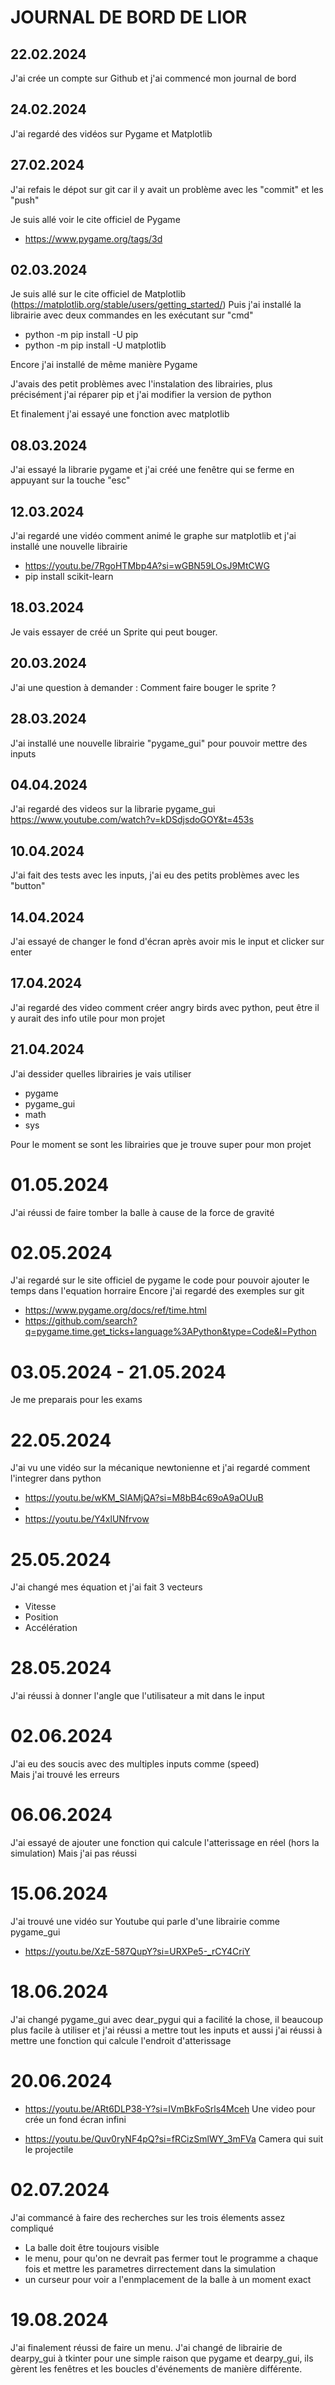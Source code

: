 # JOURNAL DE BORD DE LIOR

## 22.02.2024

J'ai crée un compte sur Github et j'ai commencé mon journal de bord 

## 24.02.2024

J'ai regardé des vidéos sur Pygame et Matplotlib

## 27.02.2024

J'ai refais le dépot sur git car il y avait un problème avec les "commit" et les "push"

Je suis allé voir le cite officiel de Pygame 
- https://www.pygame.org/tags/3d

## 02.03.2024

Je suis allé sur le cite officiel de Matplotlib  (https://matplotlib.org/stable/users/getting_started/)
Puis j'ai installé la librairie avec deux commandes en les exécutant sur "cmd"
 - python -m pip install -U pip
 - python -m pip install -U matplotlib

Encore j'ai installé de même manière Pygame

J'avais des petit problèmes avec l'instalation des librairies, plus précisément 
j'ai réparer pip et j'ai modifier la version de python 

Et finalement j'ai essayé une fonction avec matplotlib

## 08.03.2024

J'ai essayé la librarie pygame et j'ai créé une fenêtre qui se ferme en appuyant sur la touche "esc"

## 12.03.2024

J'ai regardé une vidéo comment animé le graphe sur matplotlib et j'ai installé une nouvelle librairie
 - https://youtu.be/7RgoHTMbp4A?si=wGBN59LOsJ9MtCWG
 - pip install scikit-learn

 ## 18.03.2024

 Je vais essayer de créé un Sprite qui peut bouger.

## 20.03.2024

J'ai une question à demander :
 Comment faire bouger le sprite ?

## 28.03.2024

J'ai installé une nouvelle librairie "pygame_gui"
pour pouvoir mettre des inputs


## 04.04.2024
J'ai regardé des videos sur la librarie pygame_gui 
https://www.youtube.com/watch?v=kDSdjsdoGOY&t=453s


## 10.04.2024

J'ai fait des tests avec les inputs, j'ai eu des petits problèmes avec les "button"


## 14.04.2024

J'ai essayé de changer le fond d'écran après avoir mis le input et clicker sur enter 

## 17.04.2024

J'ai regardé des video comment créer angry birds avec python,
peut être il y aurait des info utile pour mon projet 

## 21.04.2024

J'ai dessider quelles librairies je vais utiliser 
 
 - pygame
 - pygame_gui 
 - math
 - sys

Pour le moment se sont les librairies que je trouve super pour mon projet

# 01.05.2024

J'ai réussi de faire tomber la balle à cause de la force de gravité

# 02.05.2024

J'ai regardé sur le site officiel de pygame le code pour pouvoir ajouter le temps dans l'equation horraire
Encore j'ai regardé des exemples sur git

 - https://www.pygame.org/docs/ref/time.html
 - https://github.com/search?q=pygame.time.get_ticks+language%3APython&type=Code&l=Python

 # 03.05.2024 - 21.05.2024

 Je me preparais pour les exams 

 # 22.05.2024

 J'ai vu une vidéo sur la mécanique newtonienne et j'ai regardé comment l'integrer dans python

 - https://youtu.be/wKM_SlAMjQA?si=M8bB4c69oA9aOUuB 
 - 
 - https://youtu.be/Y4xlUNfrvow
 


 # 25.05.2024

J'ai changé mes équation et j'ai fait 3 vecteurs

- Vitesse 
- Position 
- Accélération 

 # 28.05.2024

 J'ai réussi à donner l'angle que l'utilisateur a mit dans le input

 # 02.06.2024 

 J'ai eu des soucis avec des multiples inputs comme (speed)  
 Mais j'ai trouvé les erreurs 

 # 06.06.2024

 J'ai essayé de ajouter une fonction qui calcule l'atterissage en réel (hors la simulation)
 Mais j'ai pas réussi 

 # 15.06.2024

 J'ai trouvé une vidéo sur Youtube qui parle d'une librairie comme pygame_gui
 - https://youtu.be/XzE-587QupY?si=URXPe5-_rCY4CriY

 # 18.06.2024

 J'ai changé pygame_gui avec dear_pygui qui a facilité la chose,
 il beaucoup plus facile à utiliser et j'ai réussi a mettre tout les inputs
 et aussi j'ai réussi à mettre une fonction qui calcule l'endroit d'atterissage 

 # 20.06.2024

 - https://youtu.be/ARt6DLP38-Y?si=IVmBkFoSrls4Mceh
 Une video pour crée un fond écran infini

 - https://youtu.be/Quv0ryNF4pQ?si=fRCizSmlWY_3mFVa
 Camera qui suit le projectile 

 # 02.07.2024

 J'ai commancé à faire des recherches sur les trois élements
 assez compliqué 
 - La balle doit être toujours visible 
 - le menu, pour qu'on ne devrait pas fermer tout le programme a chaque fois
    et mettre les parametres dirrectement dans la simulation 
 - un curseur pour voir a l'enmplacement de la balle à un moment exact

 # 19.08.2024

 J'ai finalement réussi de faire un menu.
 J'ai changé de librairie de dearpy_gui à tkinter
 pour une simple raison que pygame et dearpy_gui, ils gèrent les fenêtres 
 et les boucles d'événements de manière différente.